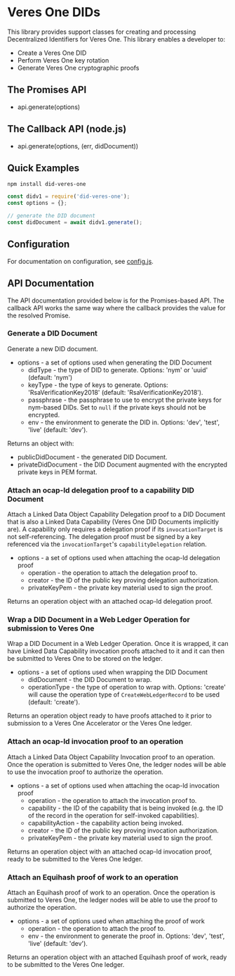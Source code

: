 # Veres One DIDs

This library provides support classes for creating and processing
Decentralized Identifiers for Veres One. This library enables a developer to:

* Create a Veres One DID
* Perform Veres One key rotation
* Generate Veres One cryptographic proofs

## The Promises API

  * api.generate(options)

## The Callback API (node.js)

  * api.generate(options, (err, didDocument))

## Quick Examples

```
npm install did-veres-one
```

```js
const didv1 = require('did-veres-one');
const options = {};

// generate the DID document
const didDocument = await didv1.generate();
```

## Configuration

For documentation on configuration, see [config.js](./lib/config.js).

## API Documentation

The API documentation provided below is for the Promises-based API. The
callback API works the same way where the callback provides the value for the
resolved Promise.

### Generate a DID Document

Generate a new DID document.

* options - a set of options used when generating the DID Document
  * didType - the type of DID to generate.
      Options: 'nym' or 'uuid' (default: 'nym')
  * keyType - the type of keys to generate.
      Options: 'RsaVerificationKey2018' (default: 'RsaVerificationKey2018').
  * passphrase - the passphrase to use to encrypt the private keys for
      nym-based DIDs. Set to `null` if the private keys should not be encrypted.
  * env - the environment to generate the DID in.
      Options: 'dev', 'test', 'live' (default: 'dev').

Returns an object with:

* publicDidDocument - the generated DID Document.
* privateDidDocument - the DID Document augmented with the encrypted private
    keys in PEM format.

### Attach an ocap-ld delegation proof to a capability DID Document

Attach a Linked Data Object Capability Delegation proof to a DID Document that
is also a Linked Data Capability (Veres One DID Documents implicitly are). A
capability only requires a delegation proof if its `invocationTarget` is not
self-referencing. The delegation proof must be signed by a key referenced via
the `invocationTarget`'s `capabilityDelegation` relation.

* options - a set of options used when attaching the ocap-ld delegation proof
  * operation - the operation to attach the delegation proof to.
  * creator - the ID of the public key proving delegation authorization.
  * privateKeyPem - the private key material used to sign the proof.

Returns an operation object with an attached ocap-ld delegation proof.

### Wrap a DID Document in a Web Ledger Operation for submission to Veres One

Wrap a DID Document in a Web Ledger Operation. Once it is wrapped, it can
have Linked Data Capability invocation proofs attached to it and it can then
be submitted to Veres One to be stored on the ledger.

* options - a set of options used when wrapping the DID Document
  * didDocument - the DID Document to wrap.
  * operationType - the type of operation to wrap with.
      Options: 'create' will cause the operation type of `CreateWebLedgerRecord`
        to be used (default: 'create').

Returns an operation object ready to have proofs attached to it prior to
submission to a Veres One Accelerator or the Veres One ledger.

### Attach an ocap-ld invocation proof to an operation

Attach a Linked Data Object Capability Invocation proof to an operation. Once
the operation is submitted to Veres One, the ledger nodes will be able to
use the invocation proof to authorize the operation.

* options - a set of options used when attaching the ocap-ld invocation proof
  * operation - the operation to attach the invocation proof to.
  * capability - the ID of the capability that is being invoked (e.g. the
      ID of the record in the operation for self-invoked capabilities).
  * capabilityAction - the capability action being invoked.
  * creator - the ID of the public key proving invocation authorization.
  * privateKeyPem - the private key material used to sign the proof.

Returns an operation object with an attached ocap-ld invocation proof, ready to
be submitted to the Veres One ledger.

### Attach an Equihash proof of work to an operation

Attach an Equihash proof of work to an operation. Once the operation is
submitted to Veres One, the ledger nodes will be able to use the proof to
authorize the operation.

* options - a set of options used when attaching the proof of work
  * operation - the operation to attach the proof to.
  * env - the environment to generate the proof in.
      Options: 'dev', 'test', 'live' (default: 'dev').

Returns an operation object with an attached Equihash proof of work, ready to
be submitted to the Veres One ledger.
